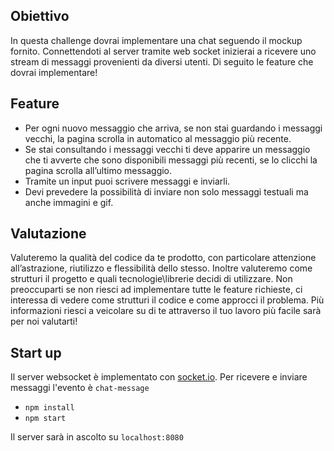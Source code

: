 ## Obiettivo
 In questa challenge dovrai implementare una chat seguendo il mockup fornito.
Connettendoti al server tramite web socket inizierai a ricevere uno stream di messaggi provenienti da diversi utenti.
Di seguito le feature che dovrai implementare!

## Feature
- Per ogni nuovo messaggio che arriva, se non stai guardando i messaggi vecchi, la pagina scrolla in automatico al messaggio più recente.
- Se stai consultando i messaggi vecchi ti deve apparire un messaggio che ti avverte che sono disponibili messaggi più recenti, se lo clicchi la pagina scrolla all’ultimo messaggio.
- Tramite un input puoi scrivere messaggi e inviarli.
- Devi prevedere la possibilità di inviare non solo messaggi testuali ma anche immagini e gif.

## Valutazione
Valuteremo la qualità del codice da te prodotto, con particolare attenzione all’astrazione, riutilizzo e flessibilità dello stesso.
Inoltre valuteremo come strutturi il progetto e quali tecnologie\librerie decidi di utilizzare.
Non preoccuparti se non riesci ad implementare tutte le feature richieste, ci interessa di vedere come strutturi il codice e come approcci il problema. Più informazioni riesci a veicolare su di te attraverso il tuo lavoro più facile sarà per noi valutarti!

## Start up
Il server websocket è implementato con [socket.io](https://socket.io/). Per ricevere e inviare messaggi l'evento è `chat-message`
- `npm install`
- `npm start`

Il server sarà in ascolto su `localhost:8080`
